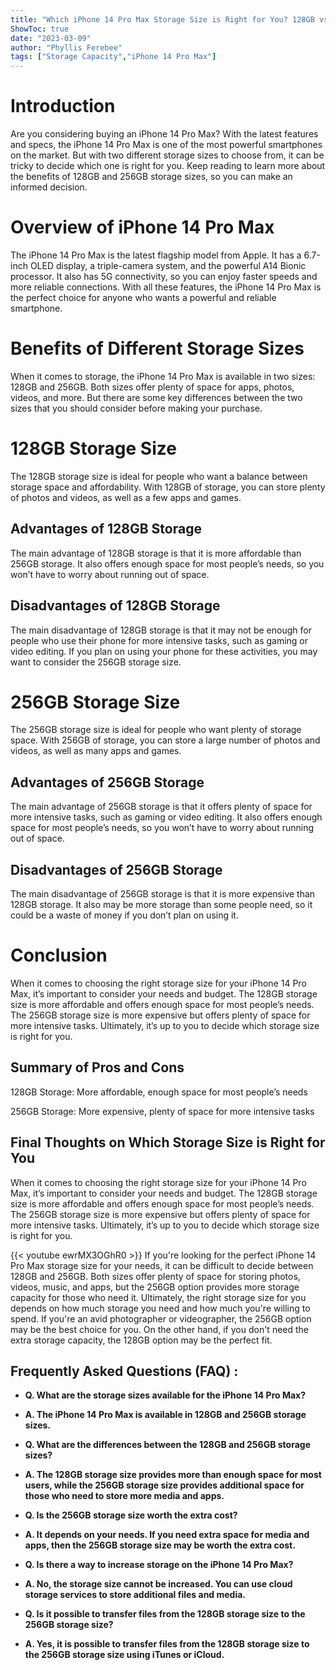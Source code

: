 ```yaml
---
title: "Which iPhone 14 Pro Max Storage Size is Right for You? 128GB vs 256GB Revealed!"
ShowToc: true 
date: "2023-03-09"
author: "Phyllis Ferebee" 
tags: ["Storage Capacity","iPhone 14 Pro Max"]
---
```

# Introduction

Are you considering buying an iPhone 14 Pro Max? With the latest features and specs, the iPhone 14 Pro Max is one of the most powerful smartphones on the market. But with two different storage sizes to choose from, it can be tricky to decide which one is right for you. Keep reading to learn more about the benefits of 128GB and 256GB storage sizes, so you can make an informed decision.

# Overview of iPhone 14 Pro Max

The iPhone 14 Pro Max is the latest flagship model from Apple. It has a 6.7-inch OLED display, a triple-camera system, and the powerful A14 Bionic processor. It also has 5G connectivity, so you can enjoy faster speeds and more reliable connections. With all these features, the iPhone 14 Pro Max is the perfect choice for anyone who wants a powerful and reliable smartphone.

# Benefits of Different Storage Sizes

When it comes to storage, the iPhone 14 Pro Max is available in two sizes: 128GB and 256GB. Both sizes offer plenty of space for apps, photos, videos, and more. But there are some key differences between the two sizes that you should consider before making your purchase.

# 128GB Storage Size

The 128GB storage size is ideal for people who want a balance between storage space and affordability. With 128GB of storage, you can store plenty of photos and videos, as well as a few apps and games.

## Advantages of 128GB Storage

The main advantage of 128GB storage is that it is more affordable than 256GB storage. It also offers enough space for most people’s needs, so you won’t have to worry about running out of space.

## Disadvantages of 128GB Storage

The main disadvantage of 128GB storage is that it may not be enough for people who use their phone for more intensive tasks, such as gaming or video editing. If you plan on using your phone for these activities, you may want to consider the 256GB storage size.

# 256GB Storage Size

The 256GB storage size is ideal for people who want plenty of storage space. With 256GB of storage, you can store a large number of photos and videos, as well as many apps and games.

## Advantages of 256GB Storage

The main advantage of 256GB storage is that it offers plenty of space for more intensive tasks, such as gaming or video editing. It also offers enough space for most people’s needs, so you won’t have to worry about running out of space.

## Disadvantages of 256GB Storage

The main disadvantage of 256GB storage is that it is more expensive than 128GB storage. It also may be more storage than some people need, so it could be a waste of money if you don’t plan on using it.

# Conclusion

When it comes to choosing the right storage size for your iPhone 14 Pro Max, it’s important to consider your needs and budget. The 128GB storage size is more affordable and offers enough space for most people’s needs. The 256GB storage size is more expensive but offers plenty of space for more intensive tasks. Ultimately, it’s up to you to decide which storage size is right for you. 

## Summary of Pros and Cons

128GB Storage: More affordable, enough space for most people’s needs

256GB Storage: More expensive, plenty of space for more intensive tasks

## Final Thoughts on Which Storage Size is Right for You

When it comes to choosing the right storage size for your iPhone 14 Pro Max, it’s important to consider your needs and budget. The 128GB storage size is more affordable and offers enough space for most people’s needs. The 256GB storage size is more expensive but offers plenty of space for more intensive tasks. Ultimately, it’s up to you to decide which storage size is right for you.

{{< youtube ewrMX3OGhR0 >}} 
If you're looking for the perfect iPhone 14 Pro Max storage size for your needs, it can be difficult to decide between 128GB and 256GB. Both sizes offer plenty of space for storing photos, videos, music, and apps, but the 256GB option provides more storage capacity for those who need it. Ultimately, the right storage size for you depends on how much storage you need and how much you're willing to spend. If you're an avid photographer or videographer, the 256GB option may be the best choice for you. On the other hand, if you don't need the extra storage capacity, the 128GB option may be the perfect fit.

## Frequently Asked Questions (FAQ) :
- **Q. What are the storage sizes available for the iPhone 14 Pro Max?**
- **A. The iPhone 14 Pro Max is available in 128GB and 256GB storage sizes.**

- **Q. What are the differences between the 128GB and 256GB storage sizes?**
- **A. The 128GB storage size provides more than enough space for most users, while the 256GB storage size provides additional space for those who need to store more media and apps.**

- **Q. Is the 256GB storage size worth the extra cost?**
- **A. It depends on your needs. If you need extra space for media and apps, then the 256GB storage size may be worth the extra cost.**

- **Q. Is there a way to increase storage on the iPhone 14 Pro Max?**
- **A. No, the storage size cannot be increased. You can use cloud storage services to store additional files and media.**

- **Q. Is it possible to transfer files from the 128GB storage size to the 256GB storage size?**
- **A. Yes, it is possible to transfer files from the 128GB storage size to the 256GB storage size using iTunes or iCloud.**


